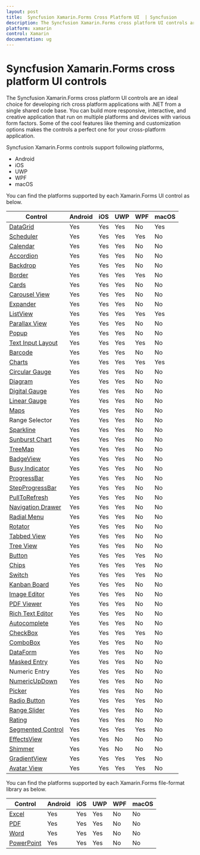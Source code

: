 ```yaml
---
layout: post
title:  Syncfusion Xamarin.Forms Cross Platform UI  | Syncfusion
description: The Syncfusion Xamarin.Forms cross platform UI controls are an ideal choice for developing cross platform applications in Android, iOS, UWP, WPF, and macOS.
platform: xamarin
control: Xamarin
documentation: ug
---
```


# Syncfusion Xamarin.Forms cross platform UI controls

The Syncfusion Xamarin.Forms cross platform UI controls are an ideal choice for developing rich cross platform applications with .NET from a single shared code base. You can build more responsive, interactive, and creative application that run on multiple platforms and devices with various form factors. Some of the cool features like theming and customization options makes the controls a perfect one for your cross-platform application.

Syncfusion Xamarin.Forms controls support following platforms,

* Android
* iOS
* UWP
* WPF
* macOS

You can find the platforms supported by each Xamarin.Forms UI control as below.

| Control           | Android | iOS  | UWP | WPF | macOS |
|-------------------|---------|------|-----|-----|-------|
| [DataGrid](https://help.syncfusion.com/xamarin/datagrid/overview)         | Yes     | Yes  | Yes | No  | Yes   |
| [Scheduler](https://help.syncfusion.com/xamarin/scheduler/overview)         | Yes     | Yes  | Yes | Yes | No    |
| [Calendar](https://help.syncfusion.com/xamarin/calendar/overview)          | Yes     | Yes  | Yes | No  | No    |
| [Accordion](https://help.syncfusion.com/xamarin/accordion/getting-started)         | Yes     | Yes  | Yes | No  | No    |
| [Backdrop](https://help.syncfusion.com/xamarin/backdrop-page/overview)          | Yes     | Yes  | Yes | No  | No    |
| [Border](https://help.syncfusion.com/xamarin/border/overview)            | Yes     | Yes  | Yes | Yes | No    |
| [Cards](https://help.syncfusion.com/xamarin/cards/overview)             | Yes     | Yes  | Yes | No  | No    |
| [Carousel View](https://help.syncfusion.com/xamarin/carousel-view/overview)     | Yes     | Yes  | Yes | No  | No    |
| [Expander](https://help.syncfusion.com/xamarin/expander/getting-started)          | Yes     | Yes  | Yes | No  | No    |
| [ListView](https://help.syncfusion.com/xamarin/listview/overview)          | Yes     | Yes  | Yes | Yes | Yes   |
| [Parallax View](https://help.syncfusion.com/xamarin/parallax-view/overview)     | Yes     | Yes  | Yes | No  | No    |
| [Popup](https://help.syncfusion.com/xamarin/popup/overview)             | Yes     | Yes  | Yes | No  | No    |
| [Text Input Layout](https://help.syncfusion.com/xamarin/text-input-layout/overview) | Yes     | Yes  | Yes | Yes | No    |
| [Barcode](https://help.syncfusion.com/xamarin/barcode/overview)           | Yes     | Yes  | Yes | No  | No    |
| [Charts](https://help.syncfusion.com/xamarin/charts/overview)             | Yes     | Yes  | Yes | Yes | Yes   |
| [Circular Gauge](https://help.syncfusion.com/xamarin/circular-gauge/overview)    | Yes     | Yes  | Yes | No  | No    |
| [Diagram](https://help.syncfusion.com/xamarin/diagram/overview)           | Yes     | Yes  | Yes | No  | No    |
| [Digital Gauge](https://help.syncfusion.com/xamarin/digital-gauge/overview)     | Yes     | Yes  | Yes | No  | No    |
| [Linear Gauge](https://help.syncfusion.com/xamarin/linear-gauge/overview)      | Yes     | Yes  | Yes | No  | No    |
| [Maps](https://help.syncfusion.com/xamarin/maps/overview)              | Yes     | Yes  | Yes | No  | No    |
| Range Selector    | Yes     | Yes  | Yes | No  | No    |
| [Sparkline](https://help.syncfusion.com/xamarin/sparkline/overview)         | Yes     | Yes  | Yes | No  | No    |
| [Sunburst Chart](https://help.syncfusion.com/xamarin/sunburst-chart/overview)    | Yes     | Yes  | Yes | No  | No    |
| [TreeMap](https://help.syncfusion.com/xamarin/treemap/overview)           | Yes     | Yes  | Yes | No  | No    |
| [BadgeView](https://help.syncfusion.com/xamarin/badge-view/overview)         | Yes     | Yes  | Yes | No  | No    |
| [Busy Indicator](https://help.syncfusion.com/xamarin/busy-indicator/overview)    | Yes     | Yes  | Yes | No  | No    |
| [ProgressBar](https://help.syncfusion.com/xamarin/progressbar/overview)       | Yes     | Yes  | Yes | No  | No    |
| [StepProgressBar](https://help.syncfusion.com/xamarin/stepprogressbar/overview)   | Yes     | Yes  | Yes | No  | No    |
| [PullToRefresh](https://help.syncfusion.com/xamarin/pull-to-refresh/overview)     | Yes     | Yes  | Yes | No  | No    |
| [Navigation Drawer](https://help.syncfusion.com/xamarin/navigation-drawer/overview) | Yes     | Yes  | Yes | No  | No    |
| [Radial Menu](https://help.syncfusion.com/xamarin/radial-menu/overview)       | Yes     | Yes  | Yes | No  | No    |
| [Rotator](https://help.syncfusion.com/xamarin/rotator/overview)           | Yes     | Yes  | Yes | No  | No    |
| [Tabbed View](https://help.syncfusion.com/xamarin/tabbed-view/overview)       | Yes     | Yes  | Yes | No  | No    |
| [Tree View](https://help.syncfusion.com/xamarin/treeview/overview)         | Yes     | Yes  | Yes | No  | No    |
| [Button](https://help.syncfusion.com/xamarin/button/overview)            | Yes     | Yes  | Yes | Yes | No    |
| [Chips](https://help.syncfusion.com/xamarin/chips/overview)             | Yes     | Yes  | Yes | Yes | No    |
| [Switch](https://help.syncfusion.com/xamarin/switch/overview)            | Yes     | Yes  | Yes | Yes | No    |
| [Kanban Board](https://help.syncfusion.com/xamarin/kanban-board/overview)      | Yes     | Yes  | Yes | No  | No    |
| [Image Editor](https://help.syncfusion.com/xamarin/image-editor/overview)      | Yes     | Yes  | Yes | No  | No    |
| [PDF Viewer](https://help.syncfusion.com/xamarin/pdf-viewer/overview)        | Yes     | Yes  | Yes | No  | No    |
| [Rich Text Editor](https://help.syncfusion.com/xamarin/rich-text-editor/overview)  | Yes     | Yes  | Yes | No  | No    |
| [Autocomplete](https://help.syncfusion.com/xamarin/autocomplete/overview)      | Yes     | Yes  | Yes | No  | No    |
| [CheckBox](https://help.syncfusion.com/xamarin/checkbox/overview)          | Yes     | Yes  | Yes | Yes | No    |
| [ComboBox](https://help.syncfusion.com/xamarin/combobox/overview)          | Yes     | Yes  | Yes | No  | No    |
| [DataForm](https://help.syncfusion.com/xamarin/dataform/getting-started)          | Yes     | Yes  | Yes | No  | No    |
| [Masked Entry](https://help.syncfusion.com/xamarin/masked-entry/overview)      | Yes     | Yes  | Yes | No  | No    |
| Numeric Entry     | Yes     | Yes  | Yes | No  | No    |
| [NumericUpDown](https://help.syncfusion.com/xamarin/numericupdown/overview)     | Yes     | Yes  | Yes | No  | No    |
| [Picker](https://help.syncfusion.com/xamarin/picker/overview)            | Yes     | Yes  | Yes | No  | No    |
| [Radio Button](https://help.syncfusion.com/xamarin/radio-button/overview)      | Yes     | Yes  | Yes | Yes | No    |
| [Range Slider](https://help.syncfusion.com/xamarin/range-slider/overview)      | Yes     | Yes  | Yes | No  | No    |
| [Rating](https://help.syncfusion.com/xamarin/rating/overview)            | Yes     | Yes  | Yes | No  | No    |
| [Segmented Control](https://help.syncfusion.com/xamarin/segmented-control/overview) | Yes     | Yes  | Yes | Yes | No    |
| [EffectsView](https://help.syncfusion.com/xamarin/effects-view/overview)       | Yes     | Yes  | No  | No  | No    |
| [Shimmer](https://help.syncfusion.com/xamarin/shimmer/overview)           | Yes     | Yes  | No  | No  | No    |
| [GradientView](https://help.syncfusion.com/xamarin/gradient-view/overview)      | Yes     | Yes  | Yes | Yes | No    |
| [Avatar View](https://help.syncfusion.com/xamarin/avatar-view/overview)        | Yes     | Yes  | Yes | Yes | No    |

You can find the platforms supported by each Xamarin.Forms file-format library as below.

| Control           | Android | iOS  | UWP | WPF | macOS |
|-------------------|---------|------|-----|-----|-------|
| [Excel](https://help.syncfusion.com/file-formats/xlsio/overview)             | Yes     | Yes  | Yes | No  | No    |
| [PDF](https://help.syncfusion.com/file-formats/pdf/overview)               | Yes     | Yes  | Yes | No  | No    |
| [Word](https://help.syncfusion.com/file-formats/docio/overview)              | Yes     | Yes  | Yes | No  | No    |
| [PowerPoint](https://help.syncfusion.com/file-formats/presentation/overview)        | Yes     | Yes  | Yes | No  | No    |